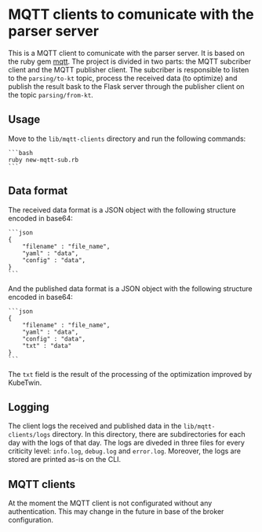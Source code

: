 # MQTT clients to comunicate with the parser server
This is a MQTT client to comunicate with the parser server. It is based on the ruby gem [mqtt](https://github.com/njh/ruby-mqtt). The project is divided in two parts: the MQTT subcriber client and the MQTT publisher client. The subcriber is responsible to listen to the `parsing/to-kt` topic, process the received data (to optimize) and publish the result bask to the Flask server through the publisher client on the topic `parsing/from-kt`. 

## Usage
Move to the `lib/mqtt-clients` directory and run the following commands:
    
    ```bash
    ruby new-mqtt-sub.rb
    ```

## Data format
The received data format is a JSON object with the following structure encoded in base64:

    ```json
    {
        "filename" : "file_name",
        "yaml" : "data",
        "config" : "data",
    }
    ```
And the published data format is a JSON object with the following structure encoded in base64:

    ```json
    {
        "filename" : "file_name",
        "yaml" : "data",
        "config" : "data",
        "txt" : "data"
    }
    ```
The `txt` field is the result of the processing of the optimization improved by KubeTwin.

## Logging
The client logs the received and published data in the `lib/mqtt-clients/logs` directory. In this directory, there are subdirectories for each day with the logs of that day. The logs are diveded in three files for every criticity level: `info.log`, `debug.log` and `error.log`. Moreover, the logs are stored are printed as-is on the CLI. 

## MQTT clients
At the moment the MQTT client is not configurated without any authentication. This may change in the future in base of the broker configuration.